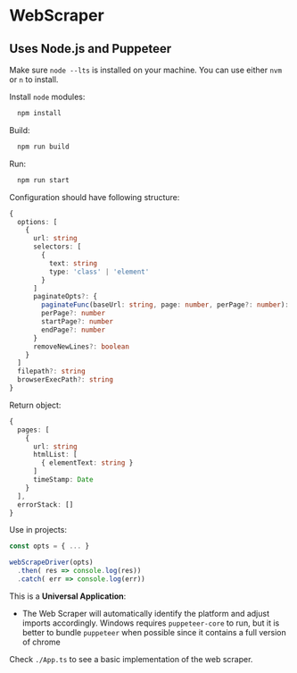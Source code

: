# WebScraper
## Uses Node.js and Puppeteer

Make sure `node --lts` is installed on your machine. You can use either `nvm` or `n` to install.

Install `node` modules:
```bash
  npm install
```

Build:
```bash
  npm run build
```

Run:
```bash
  npm run start
```

Configuration should have following structure:

```typescript
{
  options: [
    {
      url: string
      selectors: [
        {
          text: string
          type: 'class' | 'element'
        }
      ]
      paginateOpts?: {
        paginateFunc(baseUrl: string, page: number, perPage?: number): string
        perPage?: number
        startPage?: number
        endPage?: number
      }
      removeNewLines?: boolean
    }
  ]
  filepath?: string
  browserExecPath?: string
}
```

Return object:

```typescript
{
  pages: [
    {
      url: string
      htmlList: [
        { elementText: string }
      ]
      timeStamp: Date
    }
  ],
  errorStack: []
}
```

Use in projects:

```typescript
const opts = { ... }

webScrapeDriver(opts)
  .then( res => console.log(res))
  .catch( err => console.log(err))
```

This is a **Universal Application**:
  - The Web Scraper will automatically identify the platform and adjust imports accordingly. Windows requires `puppeteer-core` to run, but it is better to bundle `puppeteer` when possible since it contains a full version of chrome

Check `./App.ts` to see a basic implementation of the web scraper.